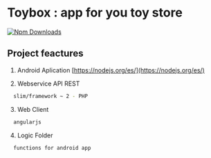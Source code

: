 # Toybox : app for you toy store

[![Npm Downloads](https://nodei.co/npm/aja.png?downloads=true&stars=true)](https://nodei.co/npm/aja.png?downloads=true&stars=true)

## Project feactures

  1. Android Aplication
  [https://nodejs.org/es/](https://nodejs.org/es/)

  2. Webservice API REST
  ```sh
    slim/framework ~ 2 - PHP
  ```
  3. Web Client
  ```sh
    angularjs
  ```
  4. Logic Folder
  ```sh
    functions for android app
  ```